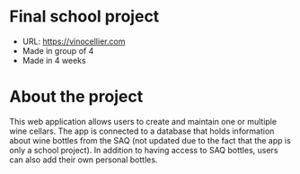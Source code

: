 # Final school project

- URL: https://vinocellier.com
- Made in group of 4
- Made in 4 weeks

# About the project
This web application allows users to create and maintain one or multiple wine cellars. The app is connected to a database that holds information about wine bottles from the SAQ (not updated due to the fact that the app is only a school project). In addition to having access to SAQ bottles, users can also add their own personal bottles.


